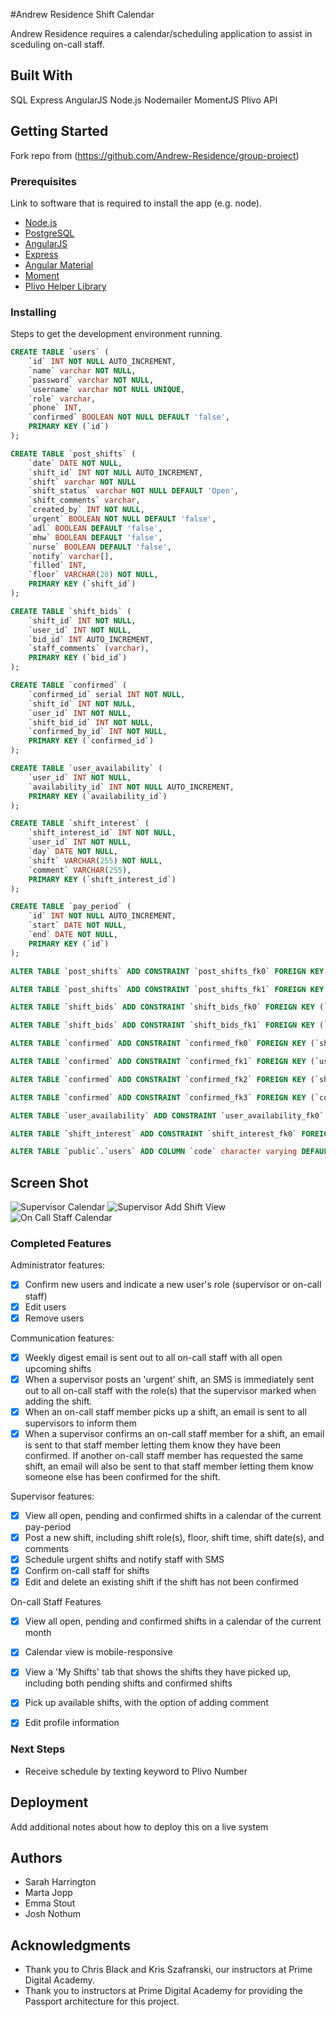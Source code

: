 #Andrew Residence Shift Calendar

Andrew Residence requires a calendar/scheduling application to assist in sceduling on-call staff.  

## Built With

SQL
Express
AngularJS
Node.js
Nodemailer
MomentJS
Plivo API

## Getting Started

Fork repo from (https://github.com/Andrew-Residence/group-project)

### Prerequisites

Link to software that is required to install the app (e.g. node).

- [Node.js](https://nodejs.org/en/)
- [PostgreSQL](https://www.postgresql.org/)
- [AngularJS](https://angularjs.org/)
- [Express](http://expressjs.com/)
- [Angular Material](https://material.angularjs.org/latest/)
- [Moment](https://momentjs.com/docs/)
- [Plivo Helper Library](https://www.plivo.com/docs/helpers/node/)


### Installing

Steps to get the development environment running.

```sql
CREATE TABLE `users` (
    `id` INT NOT NULL AUTO_INCREMENT,
    `name` varchar NOT NULL,
    `password` varchar NOT NULL,
    `username` varchar NOT NULL UNIQUE,
    `role` varchar,
    `phone` INT,
    `confirmed` BOOLEAN NOT NULL DEFAULT 'false',
    PRIMARY KEY (`id`)
);

CREATE TABLE `post_shifts` (
    `date` DATE NOT NULL,
    `shift_id` INT NOT NULL AUTO_INCREMENT,
    `shift` varchar NOT NULL
    `shift_status` varchar NOT NULL DEFAULT 'Open',
    `shift_comments` varchar,
    `created_by` INT NOT NULL,
    `urgent` BOOLEAN NOT NULL DEFAULT 'false',
    `adl` BOOLEAN DEFAULT 'false',
    `mhw` BOOLEAN DEFAULT 'false',
    `nurse` BOOLEAN DEFAULT 'false',
    `notify` varchar[],
    `filled` INT,
    `floor` VARCHAR(20) NOT NULL,
    PRIMARY KEY (`shift_id`)
);

CREATE TABLE `shift_bids` (
    `shift_id` INT NOT NULL,
    `user_id` INT NOT NULL,
    `bid_id` INT AUTO_INCREMENT,
    `staff_comments` (varchar),
    PRIMARY KEY (`bid_id`)
);

CREATE TABLE `confirmed` (
    `confirmed_id` serial INT NOT NULL,
    `shift_id` INT NOT NULL,
    `user_id` INT NOT NULL,
    `shift_bid_id` INT NOT NULL,
    `confirmed_by_id` INT NOT NULL,
    PRIMARY KEY (`confirmed_id`)
);

CREATE TABLE `user_availability` (
    `user_id` INT NOT NULL,
    `availability_id` INT NOT NULL AUTO_INCREMENT,
    PRIMARY KEY (`availability_id`)
);

CREATE TABLE `shift_interest` (
    `shift_interest_id` INT NOT NULL,
    `user_id` INT NOT NULL,
    `day` DATE NOT NULL,
    `shift` VARCHAR(255) NOT NULL,
    `comment` VARCHAR(255),
    PRIMARY KEY (`shift_interest_id`)
);

CREATE TABLE `pay_period` (
    `id` INT NOT NULL AUTO_INCREMENT,
    `start` DATE NOT NULL,
    `end` DATE NOT NULL,
    PRIMARY KEY (`id`)
);

ALTER TABLE `post_shifts` ADD CONSTRAINT `post_shifts_fk0` FOREIGN KEY (`created_by`) REFERENCES `users`(`id`);

ALTER TABLE `post_shifts` ADD CONSTRAINT `post_shifts_fk1` FOREIGN KEY (`filled`) REFERENCES `users`(`id`);

ALTER TABLE `shift_bids` ADD CONSTRAINT `shift_bids_fk0` FOREIGN KEY (`shift_id`) REFERENCES `post_shifts`(`shift_id`);

ALTER TABLE `shift_bids` ADD CONSTRAINT `shift_bids_fk1` FOREIGN KEY (`user_id`) REFERENCES `users`(`id`);

ALTER TABLE `confirmed` ADD CONSTRAINT `confirmed_fk0` FOREIGN KEY (`shift_id`) REFERENCES `post_shifts`(`shift_id`);

ALTER TABLE `confirmed` ADD CONSTRAINT `confirmed_fk1` FOREIGN KEY (`user_id`) REFERENCES `users`(`id`);

ALTER TABLE `confirmed` ADD CONSTRAINT `confirmed_fk2` FOREIGN KEY (`shift_bid_id`) REFERENCES `shift_bids`(`bid_id`);

ALTER TABLE `confirmed` ADD CONSTRAINT `confirmed_fk3` FOREIGN KEY (`confirmed_by_id`) REFERENCES `users`(`id`);

ALTER TABLE `user_availability` ADD CONSTRAINT `user_availability_fk0` FOREIGN KEY (`user_id`) REFERENCES `users`(`id`);

ALTER TABLE `shift_interest` ADD CONSTRAINT `shift_interest_fk0` FOREIGN KEY (`user_id`) REFERENCES `users`(`id`);

ALTER TABLE `public`.`users` ADD COLUMN `code` character varying DEFAULT 'false';

```

## Screen Shot

![Supervisor Calendar](server/public/styles/screenshot1.png)
![Supervisor Add Shift View](server/public/styles/screenshot2.png)
![On Call Staff Calendar](server/public/styles/screenshot3.png)


### Completed Features
Administrator features:
- [x] Confirm new users and indicate a new user's role (supervisor or on-call staff)
- [x] Edit users
- [x] Remove users

Communication features:
- [x] Weekly digest email is sent out to all on-call staff with all open upcoming shifts
- [x] When a supervisor posts an 'urgent' shift, an SMS is immediately sent out to all on-call staff with the role(s) that the supervisor marked when adding the shift.
- [x] When an on-call staff member picks up a shift, an email is sent to all supervisors to inform them
- [x] When a supervisor confirms an on-call staff member for a shift, an email is sent to that staff member letting them know they have been confirmed. If another on-call staff member has requested the same shift, an email will also be sent to that staff member letting them know someone else has been confirmed for the shift.

Supervisor features: 
- [x] View all open, pending and confirmed shifts in a calendar of the current pay-period
- [x] Post a new shift, including shift role(s), floor, shift time, shift date(s), and comments
- [x] Schedule urgent shifts and notify staff with SMS
- [x] Confirm on-call staff for shifts
- [x] Edit and delete an existing shift if the shift has not been confirmed

On-call Staff Features
- [x] View all open, pending and confirmed shifts in a calendar of the current month
- [x] Calendar view is mobile-responsive
- [x] View a 'My Shifts' tab that shows the shifts they have picked up, including both pending shifts and confirmed shifts
- [x] Pick up available shifts, with the option of adding comment 
- [x] Edit profile information


### Next Steps

- Receive schedule by texting keyword to Plivo Number

## Deployment

Add additional notes about how to deploy this on a live system

## Authors

* Sarah Harrington
* Marta Jopp
* Emma Stout
* Josh Nothum

## Acknowledgments

* Thank you to Chris Black and Kris Szafranski, our instructors at Prime Digital Academy.
* Thank you to instructors at Prime Digital Academy for providing the Passport architecture for this project.
